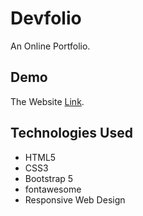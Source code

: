 # Devfolio

An Online Portfolio.

## Demo
The Website [Link](https://omarsamirr.github.io/DevFolio/).

## Technologies Used

* HTML5
* CSS3
* Bootstrap 5
* fontawesome
* Responsive Web Design
